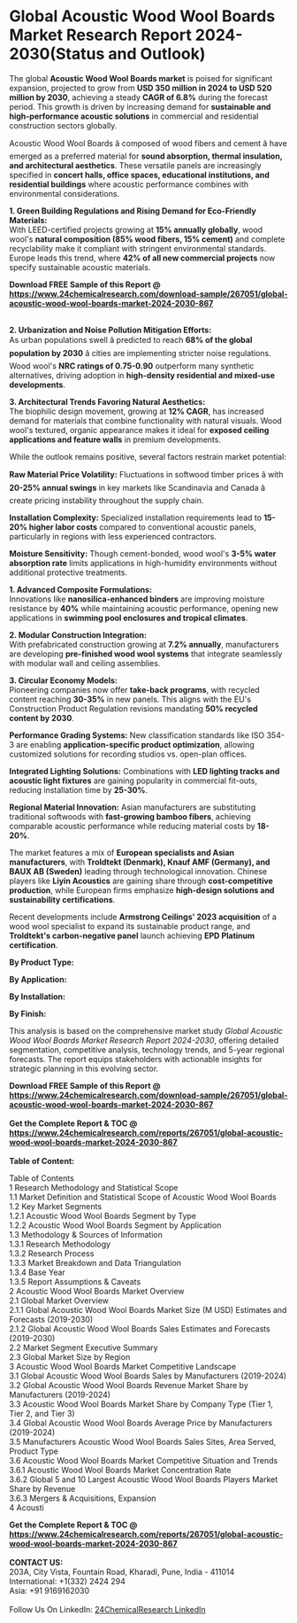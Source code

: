<h1>Global Acoustic Wood Wool Boards Market Research Report 2024-2030(Status and Outlook)</h1><p>The global <strong>Acoustic Wood Wool Boards market</strong> is poised for significant expansion, projected to grow from <strong>USD 350 million in 2024 to USD 520 million by 2030</strong>, achieving a steady <strong>CAGR of 6.8%</strong> during the forecast period. This growth is driven by increasing demand for <strong>sustainable and high-performance acoustic solutions</strong> in commercial and residential construction sectors globally.</p><p>Acoustic Wood Wool Boards â composed of wood fibers and cement â have emerged as a preferred material for <strong>sound absorption, thermal insulation, and architectural aesthetics</strong>. These versatile panels are increasingly specified in <strong>concert halls, office spaces, educational institutions, and residential buildings</strong> where acoustic performance combines with environmental considerations.</p><p><strong>1. Green Building Regulations and Rising Demand for Eco-Friendly Materials:</strong><br>
With LEED-certified projects growing at <strong>15% annually globally</strong>, wood wool's <strong>natural composition (85% wood fibers, 15% cement)</strong> and complete recyclability make it compliant with stringent environmental standards. Europe leads this trend, where <strong>42% of all new commercial projects</strong> now specify sustainable acoustic materials.</p><div><b>Download FREE Sample of this Report @ 
            <a href="https://www.24chemicalresearch.com/download-sample/267051/global-acoustic-wood-wool-boards-market-2024-2030-867">
            https://www.24chemicalresearch.com/download-sample/267051/global-acoustic-wood-wool-boards-market-2024-2030-867</a></b></div><br><p><strong>2. Urbanization and Noise Pollution Mitigation Efforts:</strong><br>
As urban populations swell â predicted to reach <strong>68% of the global population by 2030</strong> â cities are implementing stricter noise regulations. Wood wool's <strong>NRC ratings of 0.75-0.90</strong> outperform many synthetic alternatives, driving adoption in <strong>high-density residential and mixed-use developments</strong>.</p><p><strong>3. Architectural Trends Favoring Natural Aesthetics:</strong><br>
The biophilic design movement, growing at <strong>12% CAGR</strong>, has increased demand for materials that combine functionality with natural visuals. Wood wool's textured, organic appearance makes it ideal for <strong>exposed ceiling applications and feature walls</strong> in premium developments.</p><p>While the outlook remains positive, several factors restrain market potential:</p><p><strong>Raw Material Price Volatility:</strong> Fluctuations in softwood timber prices â with <strong>20-25% annual swings</strong> in key markets like Scandinavia and Canada â create pricing instability throughout the supply chain.</p><p><strong>Installation Complexity:</strong> Specialized installation requirements lead to <strong>15-20% higher labor costs</strong> compared to conventional acoustic panels, particularly in regions with less experienced contractors.</p><p><strong>Moisture Sensitivity:</strong> Though cement-bonded, wood wool's <strong>3-5% water absorption rate</strong> limits applications in high-humidity environments without additional protective treatments.</p><p><strong>1. Advanced Composite Formulations:</strong><br>
Innovations like <strong>nanosilica-enhanced binders</strong> are improving moisture resistance by <strong>40%</strong> while maintaining acoustic performance, opening new applications in <strong>swimming pool enclosures and tropical climates</strong>.</p><p><strong>2. Modular Construction Integration:</strong><br>
With prefabricated construction growing at <strong>7.2% annually</strong>, manufacturers are developing <strong>pre-finished wood wool systems</strong> that integrate seamlessly with modular wall and ceiling assemblies.</p><p><strong>3. Circular Economy Models:</strong><br>
Pioneering companies now offer <strong>take-back programs</strong>, with recycled content reaching <strong>30-35%</strong> in new panels. This aligns with the EU's Construction Product Regulation revisions mandating <strong>50% recycled content by 2030</strong>.</p><p><strong>Performance Grading Systems:</strong> New classification standards like ISO 354-3 are enabling <strong>application-specific product optimization</strong>, allowing customized solutions for recording studios vs. open-plan offices.</p><p><strong>Integrated Lighting Solutions:</strong> Combinations with <strong>LED lighting tracks and acoustic light fixtures</strong> are gaining popularity in commercial fit-outs, reducing installation time by <strong>25-30%</strong>.</p><p><strong>Regional Material Innovation:</strong> Asian manufacturers are substituting traditional softwoods with <strong>fast-growing bamboo fibers</strong>, achieving comparable acoustic performance while reducing material costs by <strong>18-20%</strong>.</p><p>The market features a mix of <strong>European specialists and Asian manufacturers</strong>, with <strong>Troldtekt (Denmark), Knauf AMF (Germany), and BAUX AB (Sweden)</strong> leading through technological innovation. Chinese players like <strong>Liyin Acoustics</strong> are gaining share through <strong>cost-competitive production</strong>, while European firms emphasize <strong>high-design solutions and sustainability certifications</strong>.</p><p>Recent developments include <strong>Armstrong Ceilings' 2023 acquisition</strong> of a wood wool specialist to expand its sustainable product range, and <strong>Troldtekt's carbon-negative panel</strong> launch achieving <strong>EPD Platinum certification</strong>.</p><p><strong>By Product Type:</strong></p><p><strong>By Application:</strong></p><p><strong>By Installation:</strong></p><p><strong>By Finish:</strong></p><p>This analysis is based on the comprehensive market study <em>Global Acoustic Wood Wool Boards Market Research Report 2024-2030</em>, offering detailed segmentation, competitive analysis, technology trends, and 5-year regional forecasts. The report equips stakeholders with actionable insights for strategic planning in this evolving sector.</p><div><b>Download FREE Sample of this Report @ 
            <a href="https://www.24chemicalresearch.com/download-sample/267051/global-acoustic-wood-wool-boards-market-2024-2030-867">
            https://www.24chemicalresearch.com/download-sample/267051/global-acoustic-wood-wool-boards-market-2024-2030-867</a></b></div><br><div><b>Get the Complete Report & TOC @ 
            <a href="https://www.24chemicalresearch.com/reports/267051/global-acoustic-wood-wool-boards-market-2024-2030-867">
            https://www.24chemicalresearch.com/reports/267051/global-acoustic-wood-wool-boards-market-2024-2030-867</a></b></div><br>
            <b>Table of Content:</b><p>Table of Contents<br />
1 Research Methodology and Statistical Scope<br />
1.1 Market Definition and Statistical Scope of Acoustic Wood Wool Boards<br />
1.2 Key Market Segments<br />
1.2.1 Acoustic Wood Wool Boards Segment by Type<br />
1.2.2 Acoustic Wood Wool Boards Segment by Application<br />
1.3 Methodology & Sources of Information<br />
1.3.1 Research Methodology<br />
1.3.2 Research Process<br />
1.3.3 Market Breakdown and Data Triangulation<br />
1.3.4 Base Year<br />
1.3.5 Report Assumptions & Caveats<br />
2 Acoustic Wood Wool Boards Market Overview<br />
2.1 Global Market Overview<br />
2.1.1 Global Acoustic Wood Wool Boards Market Size (M USD) Estimates and Forecasts (2019-2030)<br />
2.1.2 Global Acoustic Wood Wool Boards Sales Estimates and Forecasts (2019-2030)<br />
2.2 Market Segment Executive Summary<br />
2.3 Global Market Size by Region<br />
3 Acoustic Wood Wool Boards Market Competitive Landscape<br />
3.1 Global Acoustic Wood Wool Boards Sales by Manufacturers (2019-2024)<br />
3.2 Global Acoustic Wood Wool Boards Revenue Market Share by Manufacturers (2019-2024)<br />
3.3 Acoustic Wood Wool Boards Market Share by Company Type (Tier 1, Tier 2, and Tier 3)<br />
3.4 Global Acoustic Wood Wool Boards Average Price by Manufacturers (2019-2024)<br />
3.5 Manufacturers Acoustic Wood Wool Boards Sales Sites, Area Served, Product Type<br />
3.6 Acoustic Wood Wool Boards Market Competitive Situation and Trends<br />
3.6.1 Acoustic Wood Wool Boards Market Concentration Rate<br />
3.6.2 Global 5 and 10 Largest Acoustic Wood Wool Boards Players Market Share by Revenue<br />
3.6.3 Mergers & Acquisitions, Expansion<br />
4 Acousti</p><div><b>Get the Complete Report & TOC @ 
            <a href="https://www.24chemicalresearch.com/reports/267051/global-acoustic-wood-wool-boards-market-2024-2030-867">
            https://www.24chemicalresearch.com/reports/267051/global-acoustic-wood-wool-boards-market-2024-2030-867</a></b></div><br><b>CONTACT US:</b><br>
            203A, City Vista, Fountain Road, Kharadi, Pune, India - 411014<br>
            International: +1(332) 2424 294<br>
            Asia: +91 9169162030 <br><br>
            Follow Us On LinkedIn: <a href="https://www.linkedin.com/company/24chemicalresearch/">24ChemicalResearch LinkedIn</a>